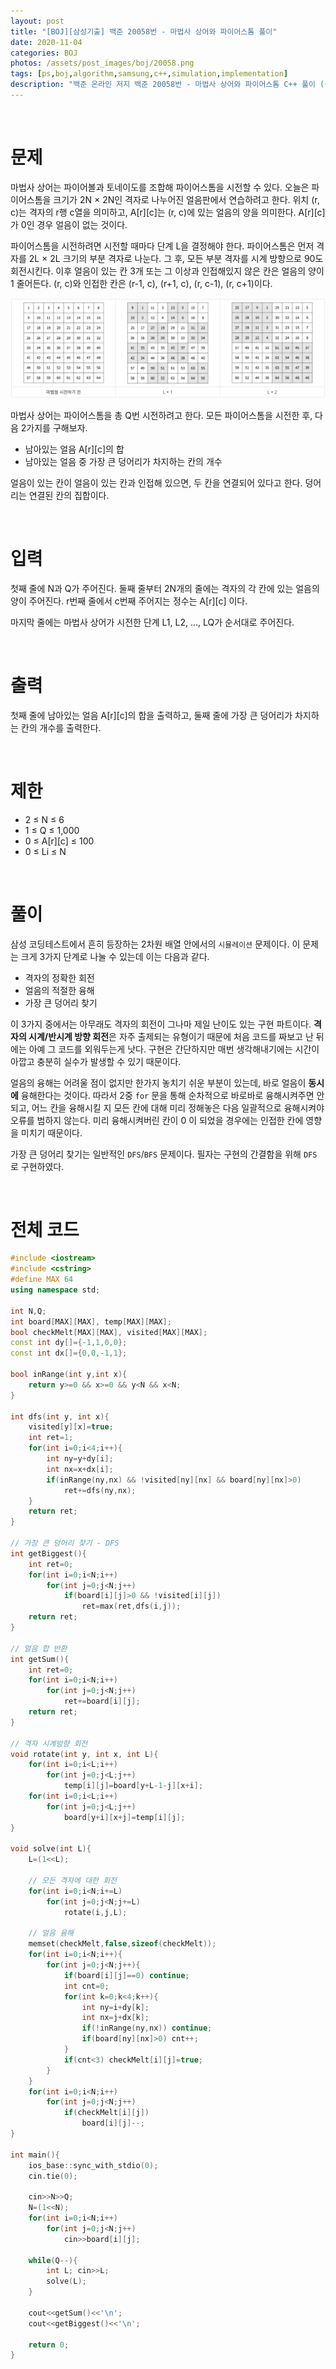 ```yaml
---
layout: post
title: "[BOJ][삼성기출] 백준 20058번 - 마법사 상어와 파이어스톰 풀이"
date: 2020-11-04
categories: BOJ
photos: /assets/post_images/boj/20058.png
tags: [ps,boj,algorithm,samsung,c++,simulation,implementation]
description: "백준 온라인 저지 백준 20058번 - 마법사 상어와 파이어스톰 C++ 풀이 (삼성 SW 역량테스트 기출)"
---
```


<br>

# 문제

마법사 상어는 파이어볼과 토네이도를 조합해 파이어스톰을 시전할 수 있다. 오늘은 파이어스톰을 크기가 2N × 2N인 격자로 나누어진 얼음판에서 연습하려고 한다. 위치 (r, c)는 격자의 r행 c열을 의미하고, A[r][c]는 (r, c)에 있는 얼음의 양을 의미한다. A[r][c]가 0인 경우 얼음이 없는 것이다.

파이어스톰을 시전하려면 시전할 때마다 단계 L을 결정해야 한다. 파이어스톰은 먼저 격자를 2L × 2L 크기의 부분 격자로 나눈다. 그 후, 모든 부분 격자를 시계 방향으로 90도 회전시킨다. 이후 얼음이 있는 칸 3개 또는 그 이상과 인접해있지 않은 칸은 얼음의 양이 1 줄어든다. (r, c)와 인접한 칸은 (r-1, c), (r+1, c), (r, c-1), (r, c+1)이다.

![1](/assets/post_images/boj/20058_1.png)

마법사 상어는 파이어스톰을 총 Q번 시전하려고 한다. 모든 파이어스톰을 시전한 후, 다음 2가지를 구해보자.

- 남아있는 얼음 A[r][c]의 합
- 남아있는 얼음 중 가장 큰 덩어리가 차지하는 칸의 개수

얼음이 있는 칸이 얼음이 있는 칸과 인접해 있으면, 두 칸을 연결되어 있다고 한다. 덩어리는 연결된 칸의 집합이다.

<br>

# 입력

첫째 줄에 N과 Q가 주어진다. 둘째 줄부터 2N개의 줄에는 격자의 각 칸에 있는 얼음의 양이 주어진다. r번째 줄에서 c번째 주어지는 정수는 A[r][c] 이다.

마지막 줄에는 마법사 상어가 시전한 단계 L1, L2, ..., LQ가 순서대로 주어진다.

<br>

# 출력

첫째 줄에 남아있는 얼음 A[r][c]의 합을 출력하고, 둘째 줄에 가장 큰 덩어리가 차지하는 칸의 개수를 출력한다.

<br>

# 제한

- 2 ≤ N ≤ 6
- 1 ≤ Q ≤ 1,000
- 0 ≤ A[r][c] ≤ 100
- 0 ≤ Li ≤ N

<br>

# 풀이

삼성 코딩테스트에서 흔히 등장하는 2차원 배열 안에서의 `시뮬레이션` 문제이다. 이 문제는 크게 3가지 단계로 나눌 수 있는데 이는 다음과 같다.

- 격자의 정확한 회전
- 얼음의 적절한 융해
- 가장 큰 덩어리 찾기

이 3가지 중에서는 아무래도 격자의 회전이 그나마 제일 난이도 있는 구현 파트이다. **격자의 시계/반시계 방향 회전**은 자주 출제되는 유형이기 때문에 처음 코드를 짜보고 난 뒤에는 아예 그 코드를 외워두는게 낫다. 구현은 간단하지만 매번 생각해내기에는 시간이 아깝고 충분히 실수가 발생할 수 있기 때문이다.

얼음의 융해는 어려울 점이 없지만 한가지 놓치기 쉬운 부분이 있는데, 바로 얼음이 **동시에** 융해한다는 것이다. 따라서 2중 `for` 문을 통해 순차적으로 바로바로 융해시켜주면 안되고, 어느 칸을 융해시킬 지 모든 칸에 대해 미리 정해놓은 다음 일괄적으로 융해시켜야 오류를 범하지 않는다. 미리 융해시켜버린 칸이 0 이 되었을 경우에는 인접한 칸에 영향을 미치기 때문이다.

가장 큰 덩어리 찾기는 일반적인 `DFS`/`BFS` 문제이다. 필자는 구현의 간결함을 위해 `DFS` 로 구현하였다.

<br>

# 전체 코드

```c++
#include <iostream>
#include <cstring>
#define MAX 64
using namespace std;

int N,Q;
int board[MAX][MAX], temp[MAX][MAX];
bool checkMelt[MAX][MAX], visited[MAX][MAX];
const int dy[]={-1,1,0,0};
const int dx[]={0,0,-1,1};

bool inRange(int y,int x){
	return y>=0 && x>=0 && y<N && x<N;
}

int dfs(int y, int x){
	visited[y][x]=true;
	int ret=1;
	for(int i=0;i<4;i++){
		int ny=y+dy[i];
		int nx=x+dx[i];
		if(inRange(ny,nx) && !visited[ny][nx] && board[ny][nx]>0)
			ret+=dfs(ny,nx);
	}
	return ret;
}

// 가장 큰 덩어리 찾기 - DFS
int getBiggest(){
	int ret=0;
	for(int i=0;i<N;i++)
		for(int j=0;j<N;j++)
			if(board[i][j]>0 && !visited[i][j])
				ret=max(ret,dfs(i,j));
	return ret;
}

// 얼음 합 반환
int getSum(){
	int ret=0;
	for(int i=0;i<N;i++)
		for(int j=0;j<N;j++)
			ret+=board[i][j];
	return ret;
}

// 격자 시계방향 회전
void rotate(int y, int x, int L){
	for(int i=0;i<L;i++)
		for(int j=0;j<L;j++)
			temp[i][j]=board[y+L-1-j][x+i];
	for(int i=0;i<L;i++)
		for(int j=0;j<L;j++)
			board[y+i][x+j]=temp[i][j];
}

void solve(int L){
	L=(1<<L);

    // 모든 격자에 대한 회전
	for(int i=0;i<N;i+=L)
		for(int j=0;j<N;j+=L)
			rotate(i,j,L);

    // 얼음 융해
	memset(checkMelt,false,sizeof(checkMelt));
	for(int i=0;i<N;i++){
		for(int j=0;j<N;j++){
			if(board[i][j]==0) continue;
			int cnt=0;
			for(int k=0;k<4;k++){
				int ny=i+dy[k];
				int nx=j+dx[k];
				if(!inRange(ny,nx)) continue;
				if(board[ny][nx]>0) cnt++;
			}
			if(cnt<3) checkMelt[i][j]=true;
		}
	}
	for(int i=0;i<N;i++)
		for(int j=0;j<N;j++)
			if(checkMelt[i][j])
				board[i][j]--;
}

int main(){
	ios_base::sync_with_stdio(0);
	cin.tie(0);

	cin>>N>>Q;
	N=(1<<N);
	for(int i=0;i<N;i++)
		for(int j=0;j<N;j++)
			cin>>board[i][j];

	while(Q--){
		int L; cin>>L;
		solve(L);
	}

	cout<<getSum()<<'\n';
	cout<<getBiggest()<<'\n';
    
	return 0;
}
```